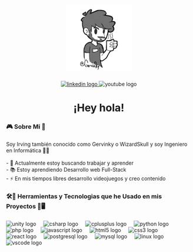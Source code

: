 <div align="center">
  <img height="180" src="https://raw.githubusercontent.com/Gervinky/Gervinky.github.io/main/images/gervinky.png"  />
</div>

###

<div align="center">
  <a href="https://www.linkedin.com/in/irving-gerardo-maldonado-guzm%C3%A1n-a08819288/" target="_blank">
    <img src="https://img.shields.io/static/v1?message=LinkedIn&logo=linkedin&label=&color=0077B5&logoColor=white&labelColor=&style=for-the-badge" height="25" alt="linkedin logo"  />
  </a>
  <img src="https://img.shields.io/static/v1?message=Youtube&logo=youtube&label=&color=FF0000&logoColor=white&labelColor=&style=for-the-badge" height="25" alt="youtube logo"  />
</div>

###

<h1 align="center">¡Hey hola!</h1>

###

<h3 align="left">🎮 Sobre Mi 👾</h3>

###

<p align="left">Soy Irving también conocido como Gervinky o WizardSkull y soy Ingeniero en Informática 👨‍💻<br><br>- 🔭 Actualmente estoy buscando trabajar y aprender<br>- 📚 Estoy aprendiendo Desarrollo web Full-Stack<br>- ⚡ En mis tiempos libres desarrollo videojuegos y creo contenido</p>

###

<h3 align="left">🛠📱 Herramientas y Tecnologias que he Usado en mis  Proyectos 💪🖥</h3>

###

<div align="left">
  <img src="https://skillicons.dev/icons?i=unity" height="40" alt="unity logo"  />
  <img width="12" />
  <img src="https://skillicons.dev/icons?i=cs" height="40" alt="csharp logo"  />
  <img width="12" />
  <img src="https://skillicons.dev/icons?i=cpp" height="40" alt="cplusplus logo"  />
  <img width="12" />
  <img src="https://skillicons.dev/icons?i=py" height="40" alt="python logo"  />
  <img width="12" />
  <img src="https://skillicons.dev/icons?i=php" height="40" alt="php logo"  />
  <img width="12" />
  <img src="https://skillicons.dev/icons?i=js" height="40" alt="javascript logo"  />
  <img width="12" />
  <img src="https://skillicons.dev/icons?i=html" height="40" alt="html5 logo"  />
  <img width="12" />
  <img src="https://skillicons.dev/icons?i=css" height="40" alt="css3 logo"  />
  <img width="12" />
  <img src="https://skillicons.dev/icons?i=react" height="40" alt="react logo"  />
  <img width="12" />
  <img src="https://skillicons.dev/icons?i=postgres" height="40" alt="postgresql logo"  />
  <img width="12" />
  <img src="https://skillicons.dev/icons?i=mysql" height="40" alt="mysql logo"  />
  <img width="12" />
  <img src="https://skillicons.dev/icons?i=linux" height="40" alt="linux logo"  />
  <img width="12" />
  <img src="https://skillicons.dev/icons?i=vscode" height="40" alt="vscode logo"  />
</div>

###
